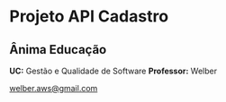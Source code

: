 # Projeto API Cadastro
## Ânima Educação

**UC:** Gestão e Qualidade de Software
**Professor:** Welber

welber.aws@gmail.com

